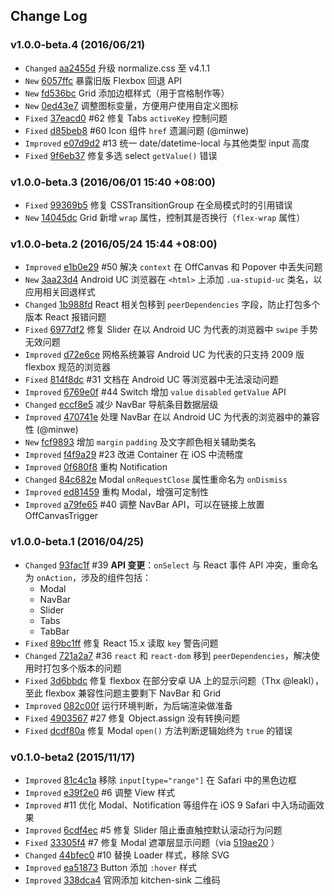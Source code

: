 ## Change Log

### v1.0.0-beta.4 (2016/06/21)

- `Changed` [aa2455d](https://github.com/amazeui/amazeui-touch/commit/aa2455dbf604c44d5e265f9a777b067286d07bd5) 升级 normalize.css 至 v4.1.1
- `New` [6057ffc](https://github.com/amazeui/amazeui-touch/commit/6057ffc9865ea73479a42707031b72ee7793f17e) 暴露旧版 Flexbox 回退 API
- `New` [fd536bc](https://github.com/amazeui/amazeui-touch/commit/fd536bca68582cc0106a74d181639a5fe3885d78) Grid 添加边框样式（用于宫格制作等）
- `New` [0ed43e7](https://github.com/amazeui/amazeui-touch/commit/0ed43e71a052c3eb4804a0d6616c10c74cec9a2e) 调整图标变量，方便用户使用自定义图标
- `Fixed` [37eacd0](https://github.com/amazeui/amazeui-touch/commit/37eacd077360f169b052ceac8252ed9b486927bc) #62 修复 Tabs `activeKey` 控制问题
- `Fixed` [d85beb8](https://github.com/amazeui/amazeui-touch/commit/d85beb8c7a3086841f4295b40e95fb00c153a284) #60 Icon 组件 `href` 遗漏问题 (@minwe)
- `Improved` [e07d9d2](https://github.com/amazeui/amazeui-touch/commit/e07d9d2d952820ee6eb5177f9ad21c3ab738aada) #13 统一 date/datetime-local 与其他类型 input 高度
- `Fixed` [9f6eb37](https://github.com/amazeui/amazeui-touch/commit/9f6eb374dd18735146b53cf6da328781c0478941) 修复多选 select `getValue()` 错误

### v1.0.0-beta.3 (2016/06/01 15:40 +08:00)

- `Fixed` [99369b5](https://github.com/amazeui/amazeui-touch/commit/99369b5e42ced90789813a26ae0f3c1e8eebaabe) 修复 CSSTransitionGroup 在全局模式时的引用错误
- `New` [14045dc](https://github.com/amazeui/amazeui-touch/commit/14045dc04bbf5915ce1825048ecf1d76e18402c7) Grid 新增 `wrap` 属性，控制其是否换行（`flex-wrap` 属性）

### v1.0.0-beta.2 (2016/05/24 15:44 +08:00)

- `Improved` [e1b0e29](https://github.com/amazeui/amazeui-touch/commit/e1b0e29ac65e2b9c6fc44f6567128af0361798f6) #50 解决 `context` 在 OffCanvas 和 Popover 中丢失问题
- `New` [3aa23d4](https://github.com/amazeui/amazeui-touch/commit/3aa23d4c23437a5d5cf7bdbef83bd8927f0b398d) Android UC 浏览器在 `<html>` 上添加 `.ua-stupid-uc` 类名，以应用相关回退样式
- `Changed` [1b988fd](https://github.com/amazeui/amazeui-touch/commit/1b988fd77f8a3625a8e36d1c30afada871482dca) React 相关包移到 `peerDependencies` 字段，防止打包多个版本 React 报错问题
- `Fixed` [6977df2](https://github.com/amazeui/amazeui-touch/commit/6977df245e3f45dc068fadbab217bcd3d5d9b83e) 修复 Slider 在以 Android UC 为代表的浏览器中 `swipe` 手势无效问题
- `Improved` [d72e6ce](https://github.com/amazeui/amazeui-touch/commit/d72e6cee6622f92683c1c2b591ee37c8a9a63936) 网格系统兼容 Android UC 为代表的只支持 2009 版 flexbox 规范的浏览器
- `Fixed` [814f8dc](https://github.com/amazeui/amazeui-touch/commit/814f8dc206b40a75cfab5d08792bb3c53e2a0f12)  #31 文档在 Android UC 等浏览器中无法滚动问题
- `Improved` [6769e0f](https://github.com/amazeui/amazeui-touch/commit/6769e0fed9f0c5b7a175163a99344c2cf2e17dfb) #44 Switch 增加 `value` `disabled` `getValue` API
- `Changed` [eccf8e5](https://github.com/amazeui/amazeui-touch/commit/eccf8e5d6da12cd287c33559cab2a59d695616b6)
减少 NavBar 导航条目数据层级
- `Improved` [470741e](https://github.com/amazeui/amazeui-touch/commit/470741ee254d4d6898d146eee77614969c04652a) 处理 NavBar 在以 Android UC 为代表的浏览器中的兼容性 (@minwe)
- `New` [fcf9893](https://github.com/amazeui/amazeui-touch/commit/fcf98932c08b2ae67fbfd90f1844f9e070d09b73) 增加 `margin` `padding` 及文字颜色相关辅助类名
- `Improved` [f4f9a29](https://github.com/amazeui/amazeui-touch/commit/f4f9a29bdbb49ec8c763414bb745850ce8f697f7) #23 改进 Container 在 iOS 中流畅度
- `Improved` [0f680f8](https://github.com/amazeui/amazeui-touch/commit/0f680f823648eb63528195f1907c1e4e1830381a) 重构 Notification
- `Changed` [84c682e](https://github.com/amazeui/amazeui-touch/commit/84c682e9a606e9f8cc1d697e733d19e4721e596d) Modal `onRequestClose` 属性重命名为 `onDismiss`
- `Improved` [ed81459](https://github.com/amazeui/amazeui-touch/commit/ed81459aba1180aaf36ffa08080231919379cf0a) 重构 Modal，增强可定制性
- `Improved` [a79fe65](https://github.com/amazeui/amazeui-touch/commit/a79fe65c86e31153a201cce5033e1e7a99daf317) #40 调整 NavBar API，可以在链接上放置 OffCanvasTrigger


### v1.0.0-beta.1 (2016/04/25)

- `Changed` [93fac1f](https://github.com/amazeui/amazeui-touch/commit/93fac1f8a17a1f9d61af3e401bb759f2f2467a3b) #39 **API 变更**：`onSelect` 与 React 事件 API 冲突，重命名为 `onAction`，涉及的组件包括：
  - Modal
  - NavBar
  - Slider
  - Tabs
  - TabBar
- `Fixed` [89bc1ff](https://github.com/amazeui/amazeui-touch/commit/89bc1ff022f3b9074409c33f09c24af3c471349f) 修复 React 15.x 读取 `key` 警告问题
- `Changed` [721a2a7](https://github.com/amazeui/amazeui-touch/commit/721a2a72a63c20200b494d76655f81aca80914cd) #36 `react` 和 `react-dom` 移到 `peerDependencies`，解决使用时打包多个版本的问题
- `Fixed` [3d6bbdc](https://github.com/amazeui/amazeui-touch/commit/3d6bbdc819175a0cf6b31185b2a7b3421e447a8c) 修复 flexbox 在部分安卓 UA 上的显示问题（Thx @leakl），至此 flexbox 兼容性问题主要剩下 NavBar 和 Grid
- `Improved` [082c00f](https://github.com/amazeui/amazeui-touch/commit/082c00f2ad7d1e61c914238cc5eb326f73cb672e) 运行环境判断，为后端渲染做准备
- `Fixed` [4903567](https://github.com/amazeui/amazeui-touch/commit/49035679e1e3c55e043eeae02df1dd62be8c71c9) #27 修复 Object.assign 没有转换问题
- `Fixed` [dcdf80a](https://github.com/amazeui/amazeui-touch/commit/dcdf80a3dcbf1611c5422d4ded8b39de7781f9a0) 修复 Modal `open()` 方法判断逻辑始终为 `true` 的错误

### v0.1.0-beta2 (2015/11/17)

- `Improved` [81c4c1a](https://github.com/amazeui/amazeui-touch/commit/81c4c1a23fa5fca4a3352e3a8711a79fa04d7b3b) 移除 `input[type="range"]` 在 Safari 中的黑色边框
- `Improved`  [e39f2e0](https://github.com/amazeui/amazeui-touch/commit/e39f2e023ce9e7997adcafbb96e0cfbc0274ea97) #6 调整 View 样式
- `Improved` #11 优化 Modal、Notification 等组件在 iOS 9 Safari 中入场动画效果
- `Improved` [6cdf4ec](https://github.com/amazeui/amazeui-touch/commit/6cdf4ec61c357b0471837a49db78ba1d66f5b564) #5 修复 Slider 阻止垂直触控默认滚动行为问题
- `Fixed` [33305f4](https://github.com/amazeui/amazeui-touch/commit/33305f49405b09ec578fdf530a54012e1fd9bf43)  #7 修复 Modal 遮罩层显示问题（via [519ae20](https://github.com/amazeui/amazeui-touch/commit/519ae20c8646252c06b819c538c74395a4e47b22) ）
- `Changed` [44bfec0](https://github.com/amazeui/amazeui-touch/commit/44bfec03b4fbee022914476abb88b3f090f8d093) #10 替换 Loader 样式，移除 SVG
- `Improved` [ea51873](https://github.com/amazeui/amazeui-touch/commit/ea51873871d70e131b1d307a1a4236d89e37774e) Button 添加 `:hover` 样式
- `Improved` [338dca4](https://github.com/amazeui/amazeui-touch/commit/338dca48a0fec187ebbcd6215853f27942c6ab99) 官网添加 kitchen-sink 二维码
